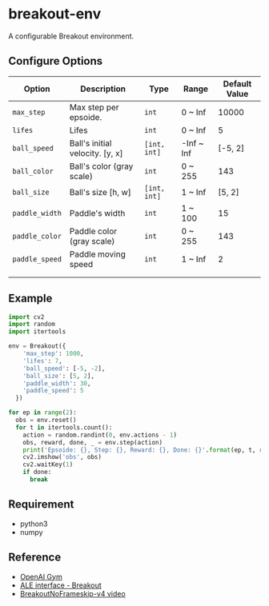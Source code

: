 # breakout-env

A configurable Breakout environment.

## Configure Options

| Option         | Description                     | Type         | Range      | Default Value |
|----------------|---------------------------------|--------------|------------|---------------|
| `max_step`     | Max step per epsoide.           | `int`        | 0 ~ Inf    | 10000         |
| `lifes`        | Lifes                           | `int`        | 0 ~ Inf    | 5             |
| `ball_speed`   | Ball's initial velocity. [y, x] | `[int, int]` | -Inf ~ Inf | [-5, 2]       |
| `ball_color`   | Ball's color (gray scale)       | `int`        | 0 ~ 255    | 143           |
| `ball_size`    | Ball's size [h, w]              | `[int, int]` | 1 ~ Inf    | [5, 2]        |
| `paddle_width` | Paddle's width                  | `int`        | 1 ~ 100    | 15            |
| `paddle_color` | Paddle color (gray scale)       | `int`        | 0 ~ 255    | 143           |
| `paddle_speed` | Paddle moving speed             | `int`        | 1 ~ Inf    | 2             |
|                |                                 |              |            |               |
|                |                                 |              |            |               |

## Example

```py
import cv2
import random
import itertools

env = Breakout({
    'max_step': 1000,
    'lifes': 7,
    'ball_speed': [-5, -2],
    'ball_size': [5, 2],
    'paddle_width': 30,
    'paddle_speed': 5
  })

for ep in range(2):
  obs = env.reset()
  for t in itertools.count():
    action = random.randint(0, env.actions - 1)
    obs, reward, done, _ = env.step(action)
    print('Epsoide: {}, Step: {}, Reward: {}, Done: {}'.format(ep, t, reward, done))
    cv2.imshow('obs', obs)
    cv2.waitKey(1)
    if done:
      break
```


## Requirement

- python3
- numpy

## Reference

- [OpenAI Gym](https://github.com/openai/gym/blob/master/gym/envs/atari/atari_env.py)
- [ALE interface - Breakout](https://github.com/openai/atari-py/blob/master/atari_py/ale_interface/src/games/supported/Breakout.cpp)
- [BreakoutNoFrameskip-v4 video](https://youtu.be/o72FS5eqPNs)